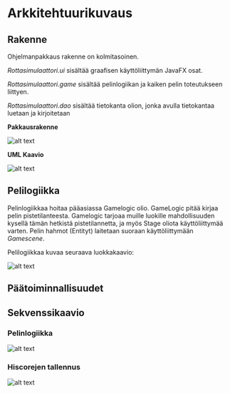 # Arkkitehtuurikuvaus

## Rakenne

Ohjelmanpakkaus rakenne on kolmitasoinen.


*Rottasimulaattori.ui* sisältää graafisen käyttöliittymän JavaFX osat.

*Rottasimulaattori.game* sisältää pelinlogiikan ja kaiken pelin toteutukseen liittyen.



*Rottasimulaattori.dao* sisältää tietokanta olion, jonka avulla tietokantaa luetaan ja kirjoitetaan


**Pakkausrakenne**


![alt text](https://raw.githubusercontent.com/D3lux3/ot-harjoitustyo/master/documentation/img/pakkaus1.png "Pakkausrakenne.")

**UML Kaavio**


![alt text](https://raw.githubusercontent.com/D3lux3/ot-harjoitustyo/master/documentation/img/kaavio.png "UML luonnos.")

## Pelilogiikka

Pelinlogiikkaa hoitaa pääasiassa Gamelogic olio. GameLogic pitää kirjaa pelin pistetilanteesta. Gamelogic tarjoaa muille luokille mahdollisuuden kysellä tämän hetkistä pistetilannetta, ja myös Stage oliota käyttöliittymää varten. Pelin hahmot (Entityt) laitetaan suoraan käyttöliittymään *Gamescene*.

Pelilogiikkaa kuvaa seuraava luokkakaavio:

![alt text](https://raw.githubusercontent.com/D3lux3/ot-harjoitustyo/master/documentation/img/luokkakaavio2.png "Luokkakaavio")

## Päätoiminnallisuudet



## Sekvenssikaavio
### Pelinlogiikka
![alt text](https://raw.githubusercontent.com/D3lux3/ot-harjoitustyo/master/documentation/img/sekvenssi.png "Sekvenssikaavio")

### Hiscorejen tallennus
![alt text](https://raw.githubusercontent.com/D3lux3/ot-harjoitustyo/master/documentation/img/daosekvenssi.png "Sekvenssikaavio")